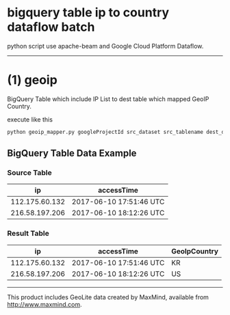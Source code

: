 # bigquery table ip to country dataflow batch

python script use apache-beam and Google Cloud Platform Dataflow.

----

# (1) geoip 

BigQuery Table which include IP List to dest table which mapped GeoIP Country.

execute like this

```bash
python geoip_mapper.py googleProjectId src_dataset src_tablename dest_dataset dest_tablename gs://test/ testjobname  
```

## BigQuery Table Data Example 
 
### Source Table 

| ip             |  accessTime              |
|----------------|--------------------------|  
| 112.175.60.132 | 2017-06-10 17:51:46 UTC  |
| 216.58.197.206 | 2017-06-10 18:12:26 UTC  |

### Result Table

| ip             |  accessTime              |  GeoIpCountry  |
|----------------|--------------------------|----------------|
| 112.175.60.132 | 2017-06-10 17:51:46 UTC  |  KR            |
| 216.58.197.206 | 2017-06-10 18:12:26 UTC  |  US            |


----

This product includes GeoLite data created by MaxMind, available from 
<a href="http://www.maxmind.com">http://www.maxmind.com</a>.

